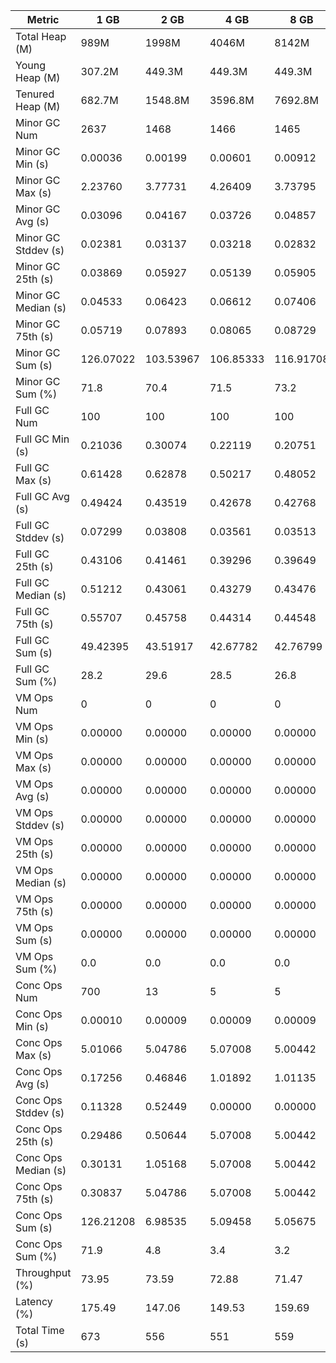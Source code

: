 | Metric | 1 GB | 2 GB | 4 GB | 8 GB |
|------|----|----|----|----|
| Total Heap (M) | 989M | 1998M | 4046M | 8142M |
| Young Heap (M) | 307.2M | 449.3M | 449.3M | 449.3M |
| Tenured Heap (M) | 682.7M | 1548.8M | 3596.8M | 7692.8M |
| Minor GC Num | 2637 | 1468 | 1466 | 1465 |
| Minor GC Min (s) | 0.00036 | 0.00199 | 0.00601 | 0.00912 |
| Minor GC Max (s) | 2.23760 | 3.77731 | 4.26409 | 3.73795 |
| Minor GC Avg (s) | 0.03096 | 0.04167 | 0.03726 | 0.04857 |
| Minor GC Stddev (s) | 0.02381 | 0.03137 | 0.03218 | 0.02832 |
| Minor GC 25th (s) | 0.03869 | 0.05927 | 0.05139 | 0.05905 |
| Minor GC Median (s) | 0.04533 | 0.06423 | 0.06612 | 0.07406 |
| Minor GC 75th (s) | 0.05719 | 0.07893 | 0.08065 | 0.08729 |
| Minor GC Sum (s) | 126.07022 | 103.53967 | 106.85333 | 116.91708 |
| Minor GC Sum (%) | 71.8 | 70.4 | 71.5 | 73.2 |
| Full GC Num | 100 | 100 | 100 | 100 |
| Full GC Min (s) | 0.21036 | 0.30074 | 0.22119 | 0.20751 |
| Full GC Max (s) | 0.61428 | 0.62878 | 0.50217 | 0.48052 |
| Full GC Avg (s) | 0.49424 | 0.43519 | 0.42678 | 0.42768 |
| Full GC Stddev (s) | 0.07299 | 0.03808 | 0.03561 | 0.03513 |
| Full GC 25th (s) | 0.43106 | 0.41461 | 0.39296 | 0.39649 |
| Full GC Median (s) | 0.51212 | 0.43061 | 0.43279 | 0.43476 |
| Full GC 75th (s) | 0.55707 | 0.45758 | 0.44314 | 0.44548 |
| Full GC Sum (s) | 49.42395 | 43.51917 | 42.67782 | 42.76799 |
| Full GC Sum (%) | 28.2 | 29.6 | 28.5 | 26.8 |
| VM Ops Num | 0 | 0 | 0 | 0 |
| VM Ops Min (s) | 0.00000 | 0.00000 | 0.00000 | 0.00000 |
| VM Ops Max (s) | 0.00000 | 0.00000 | 0.00000 | 0.00000 |
| VM Ops Avg (s) | 0.00000 | 0.00000 | 0.00000 | 0.00000 |
| VM Ops Stddev (s) | 0.00000 | 0.00000 | 0.00000 | 0.00000 |
| VM Ops 25th (s) | 0.00000 | 0.00000 | 0.00000 | 0.00000 |
| VM Ops Median (s) | 0.00000 | 0.00000 | 0.00000 | 0.00000 |
| VM Ops 75th (s) | 0.00000 | 0.00000 | 0.00000 | 0.00000 |
| VM Ops Sum (s) | 0.00000 | 0.00000 | 0.00000 | 0.00000 |
| VM Ops Sum (%) | 0.0 | 0.0 | 0.0 | 0.0 |
| Conc Ops Num | 700 | 13 | 5 | 5 |
| Conc Ops Min (s) | 0.00010 | 0.00009 | 0.00009 | 0.00009 |
| Conc Ops Max (s) | 5.01066 | 5.04786 | 5.07008 | 5.00442 |
| Conc Ops Avg (s) | 0.17256 | 0.46846 | 1.01892 | 1.01135 |
| Conc Ops Stddev (s) | 0.11328 | 0.52449 | 0.00000 | 0.00000 |
| Conc Ops 25th (s) | 0.29486 | 0.50644 | 5.07008 | 5.00442 |
| Conc Ops Median (s) | 0.30131 | 1.05168 | 5.07008 | 5.00442 |
| Conc Ops 75th (s) | 0.30837 | 5.04786 | 5.07008 | 5.00442 |
| Conc Ops Sum (s) | 126.21208 | 6.98535 | 5.09458 | 5.05675 |
| Conc Ops Sum (%) | 71.9 | 4.8 | 3.4 | 3.2 |
| Throughput (%) | 73.95 | 73.59 | 72.88 | 71.47 |
| Latency (%) | 175.49 | 147.06 | 149.53 | 159.69 |
| Total Time (s) | 673 | 556 | 551 | 559 |
